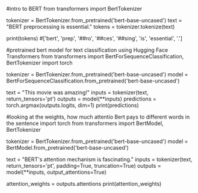 

#intro to BERT
from transformers import BertTokenizer

tokenizer = BertTokenizer.from_pretrained('bert-base-uncased')
text = "BERT preprocessing is essential."
tokens = tokenizer.tokenize(text)

print(tokens)
#['bert', 'prep', '##ro', '##ces', '##sing', 'is', 'essential', '.']


#pretrained bert model for text classification using Hugging Face Transformers 
from transformers import BertForSequenceClassification, BertTokenizer
import torch

tokenizer = BertTokenizer.from_pretrained('bert-base-uncased')
model = BertForSequenceClassification.from_pretrained('bert-base-uncased')

text = "This movie was amazing!"
inputs = tokenizer(text, return_tensors='pt')
outputs = model(**inputs)
predictions = torch.argmax(outputs.logits, dim=1)
print(predictions)



#looking at the weights, how much attentio Bert pays to different words in the sentence 
import torch
from transformers import BertModel, BertTokenizer

tokenizer = BertTokenizer.from_pretrained('bert-base-uncased')
model = BertModel.from_pretrained('bert-base-uncased')

text = "BERT's attention mechanism is fascinating."
inputs = tokenizer(text, return_tensors='pt', padding=True, truncation=True)
outputs = model(**inputs, output_attentions=True)

attention_weights = outputs.attentions
print(attention_weights)

